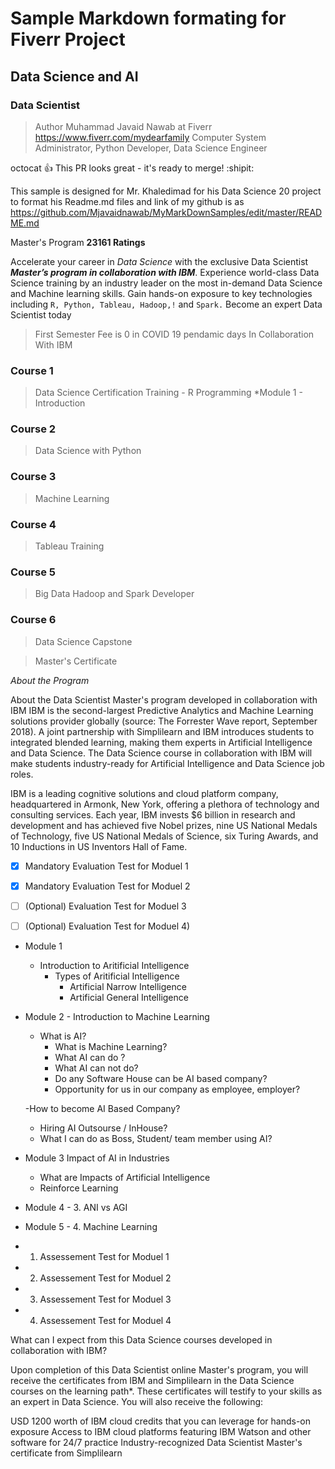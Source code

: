 
# Sample Markdown formating for Fiverr Project 
## Data Science and AI
###  Data Scientist 

> Author Muhammad Javaid Nawab at Fiverr https://www.fiverr.com/mydearfamily
> Computer System Administrator, Python Developer, Data Science Engineer

octocat :+1: This PR looks great - it's ready to merge! :shipit:

This sample is designed for Mr. Khaledimad for his Data Science 20 project to format his Readme.md files and link of my github is as 
https://github.com/Mjavaidnawab/MyMarkDownSamples/edit/master/README.md


Master's Program __23161 Ratings__

Accelerate your career in  *Data Science*  with the exclusive Data Scientist *__Master’s program in collaboration with IBM__*. Experience world-class Data Science training by an industry leader on the most in-demand Data Science and Machine learning skills. Gain hands-on exposure to key technologies including `R, Python, Tableau, Hadoop,!` and `Spark.` Become an expert Data Scientist today

>First Semester Fee is 0 in COVID 19 pendamic days
In Collaboration With IBM

### Course 1
>Data Science Certification Training - R Programming
  *Module 1 - Introduction 
### Course 2
>Data Science with Python
  
### Course 3
>Machine Learning
    
### Course 4
>Tableau Training
    
### Course 5
>Big Data Hadoop and Spark Developer
### Course 6
>Data Science Capstone


>Master's Certificate


*About the Program*

About the Data Scientist Master's program developed in collaboration with IBM
IBM is the second-largest Predictive Analytics and Machine Learning solutions provider globally (source: The Forrester Wave report, September 2018). A joint partnership with Simplilearn and IBM introduces students to integrated blended learning, making them experts in Artificial Intelligence and Data Science. The Data Science course in collaboration with IBM will make students industry-ready for Artificial Intelligence and Data Science job roles.

 

IBM is a leading cognitive solutions and cloud platform company, headquartered in Armonk, New York, offering a plethora of technology and consulting services. Each year, IBM invests $6 billion in research and development and has achieved five Nobel prizes, nine US National Medals of Technology, five US National Medals of Science, six Turing Awards, and 10 Inductions in US Inventors Hall of Fame.

- [x] Mandatory Evaluation Test for Moduel 1
- [x] Mandatory Evaluation Test for Moduel 2
- [ ] \(Optional) Evaluation Test for Moduel 3
- [ ] \(Optional) Evaluation Test for Moduel 4)




- Module 1 
  - Introduction to Aritificial Intelligence
    - Types of Aritificial Intelligence
      - Artificial Narrow Intelligence
      - Artificial General Intelligence
    
- Module 2 - Introduction to Machine Learning

  - What is AI?
    - What is Machine Learning?
    - What AI can do ?
    - What AI can not do?
    - Do any Software House can be AI based company?
    - Opportunity for us in our company as employee, employer?
  
  -How to become AI Based Company?
    - Hiring AI Outsourse / InHouse?
    - What I can do as Boss, Student/ team member using AI?

  

- Module 3 Impact of AI in Industries
  - What are Impacts of Artificial Intelligence
  - Reinforce Learning


- Module 4 - 3. ANI vs AGI

      
- Module 5 - 4. Machine Learning
  
* 1. Assessement Test for Moduel 1
* 2. Assessement Test for Moduel 2
* 3. Assessement Test for Moduel 3
* 4. Assessement Test for Moduel 4


 

What can I expect from this Data Science courses developed in collaboration with IBM?

Upon completion of this Data Scientist online Master's program, you will receive the certificates from IBM and Simplilearn in the Data Science courses on the learning path*. These certificates will testify to your skills as an expert in Data Science. You will also receive the following:

USD 1200 worth of IBM cloud credits that you can leverage for hands-on exposure
Access to IBM cloud platforms featuring IBM Watson and other software for 24/7 practice
Industry-recognized Data Scientist Master's certificate from Simplilearn









